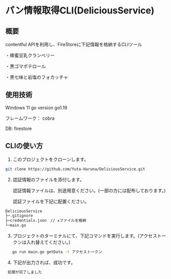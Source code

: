 # パン情報取得CLI(DeliciousService)

##  概要
contentful APIを利用し、FireStoreに下記情報を格納するCLIツール

・蜂蜜豆乳クランベリー

・黒ゴマポテロール

・黒七味と岩塩のフォカッチャ

##  使用技術
Windows 11
go version go1.19

フレームワーク：
 cobra

DB:
 firestore

##  CLIの使い方
1. このプロジェクトをクローンします。

```sh 
git clone https://github.com/Yuta-Haruna/DeliciousService.git
```

2. 認証情報のファイルを添付します。

   認証情報ファイルは、別途用意ください。(一部の方には配布しております。)
   
   認証ファイルを下記に配置ください。
 ```sh
DeliciousService
├─.gitignore
├─credentials.json　// ★ファイルを格納
└─main.go
```

3. プロジェクトのターミナルにて、下記コマンドを実行します。(アクセストークンは入れ替えてください。)
```sh
   go run main.go getData -t アクセストークン
```

4. 下記が出力されば、成功です。
```sh
 処理が完了しました
```
　
